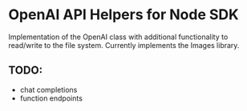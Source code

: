 # OpenAI API Helpers for Node SDK

Implementation of the OpenAI class with additional functionality to read/write to the file system. Currently implements the Images library.

## TODO:
- chat completions
- function endpoints
